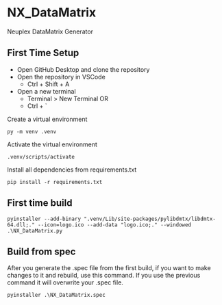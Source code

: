 # NX_DataMatrix
Neuplex DataMatrix Generator

## First Time Setup

- Open GitHub Desktop and clone the repository
- Open the repository in VSCode
  - Ctrl + Shift + A
- Open a new terminal
  - Terminal > New Terminal
    OR
  - Ctrl + `

Create a virtual environment

```
py -m venv .venv
```

Activate the virtual environment

```
.venv/scripts/activate
```

Install all dependencies from requirements.txt

```
pip install -r requirements.txt
```


## First time build
```
pyinstaller --add-binary ".venv/Lib/site-packages/pylibdmtx/libdmtx-64.dll;." --icon=logo.ico --add-data "logo.ico;." --windowed .\NX_DataMatrix.py
```

## Build from spec
After you generate the .spec file from the first build, if you want to make changes to it and rebuild, use this command. If you use the previous command it will overwrite your .spec file.
```
pyinstaller .\NX_DataMatrix.spec
```
